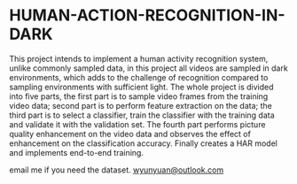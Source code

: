# HUMAN-ACTION-RECOGNITION-IN-DARK

This project intends to implement a human activity recognition system, unlike commonly sampled data, in this project all videos are sampled in dark environments, which adds to the challenge of recognition compared to sampling environments with sufficient light. The whole project is divided into five parts, the first part is to sample video frames from the training video data; second part is to perform feature extraction on the data; the third part is to select a classifier, train the classifier with the training data and validate it with the validation set. The fourth part performs picture quality enhancement on the video data and observes the effect of enhancement on the classification accuracy. Finally creates a HAR model and implements end-to-end training.

email me if you need the dataset. wyunyuan@outlook.com
